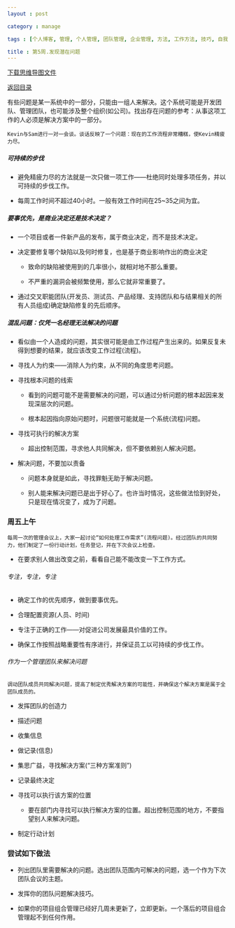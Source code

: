 ```yaml
---
layout : post

category : manage

tags : [个人博客, 管理, 个人管理, 团队管理, 企业管理, 方法, 工作方法, 技巧, 自我提升]

title : 第5周.发现潜在问题
---
```


[下载思维导图文件](https://www.mindmeister.com/external/drive/do_open?file_id=0B6K98da0px63ODM5WEZIY1k4d0E)

[返回目录](/manage/2013/04/07/Behind-closed-doors-secrets-of-great-management/)

有些问题是某一系统中的一部分，只能由一组人来解决。这个系统可能是开发团队、管理团队，也可能涉及整个组织(如公司)。找出存在问题的参考：从事这项工作的人必须是解决方案中的一部分。

    Kevin与Sam进行一对一会谈。谈话反映了一个问题：现在的工作流程非常糟糕，使Kevin精疲力尽。


##### 可持续的步伐

- 避免精疲力尽的方法就是一次只做一项工作——杜绝同时处理多项任务，并以可持续的步伐工作。

- 每周工作时间不超过40小时。一般有效工作时间在25~35之间为宜。

##### 要事优先，是商业决定还是技术决定？

- 一个项目或者一件新产品的发布，属于商业决定，而不是技术决定。

- 决定要修复哪个缺陷以及何时修复，也是基于商业影响作出的商业决定

    - 致命的缺陷被使用到的几率很小，就相对地不那么重要。

    - 不严重的漏洞会被频繁使用，那么它就非常重要了。

- 通过交叉职能团队(开发员、测试员、产品经理、支持团队和与结果相关的所有人员组成)确定缺陷修复的先后顺序。

##### 混乱问题：仅凭一名经理无法解决的问题

- 看似由一个人造成的问题，其实很可能是由工作过程产生出来的。如果反复未得到想要的结果，就应该改变工作过程(流程)。

- 寻找人为约束——消除人为约束，从不同的角度思考问题。

- 寻找根本问题的线索

    - 看到的问题可能不是需要解决的问题，可以通过分析问题的根本起因来发现深层次的问题。

    - 根本起因指向原始问题时，问题很可能就是一个系统(流程)问题。

- 寻找可执行的解决方案

    - 超出控制范围，寻求他人共同解决，但不要依赖别人解决问题。

- 解决问题，不要加以责备

    - 问题本身就是如此，寻找罪魁无助于解决问题。

    - 别人能来解决问题已是出于好心了。也许当时情况，这些做法恰到好处，只是现在情况变了，成为了问题。

### 周五上午

    每周一次的管理会议上，大家一起讨论“如何处理工作需求”(流程问题)。经过团队的共同努力，他们制定了一份行动计划，任务登记，并在下次会议上检查。

- 在要求别人做出改变之前，看看自己能不能改变一下工作方式。

###### 专注，专注，专注

- 确定工作的优先顺序，做到要事优先。

- 合理配置资源(人员、时间)

- 专注于正确的工作——对促进公司发展最具价值的工作。

- 确保工作按照战略重要性有序进行，并保证员工以可持续的步伐工作。

###### 作为一个管理团队来解决问题

    调动团队成员共同解决问题，提高了制定优秀解决方案的可能性，并确保这个解决方案是属于全团队成员的。

- 发挥团队的创造力

- 描述问题

- 收集信息

- 做记录(信息)

- 集思广益，寻找解决方案(“三种方案准则”)

- 记录最终决定

- 寻找可以执行该方案的位置

    - 要在部门内寻找可以执行解决方案的位置。超出控制范围的地方，不要指望别人来解决问题。

- 制定行动计划

### 尝试如下做法

- 列出团队里需要解决的问题。选出团队范围内可解决的问题，选一个作为下次团队会议的主题。

- 发挥你的团队问题解决技巧。

- 如果你的项目组合管理已经好几周未更新了，立即更新。一个落后的项目组合管理起不到任何作用。